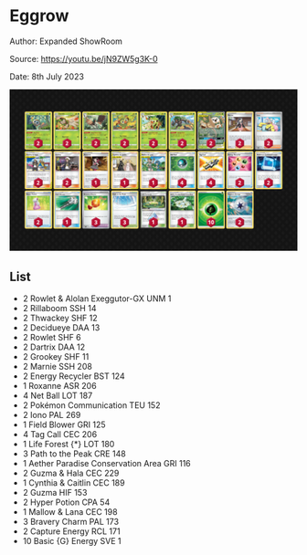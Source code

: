 # Eggrow

Author: Expanded ShowRoom

Source: <https://youtu.be/jN9ZW5g3K-0>

Date: 8th July 2023

![decklist](../../images/PAL/Eggrow/3-%20Eggrow.png)

## List

* 2 Rowlet & Alolan Exeggutor-GX UNM 1
* 2 Rillaboom SSH 14
* 2 Thwackey SHF 12
* 2 Decidueye DAA 13
* 2 Rowlet SHF 6
* 2 Dartrix DAA 12
* 2 Grookey SHF 11
* 2 Marnie SSH 208
* 2 Energy Recycler BST 124
* 1 Roxanne ASR 206
* 4 Net Ball LOT 187
* 2 Pokémon Communication TEU 152
* 2 Iono PAL 269
* 1 Field Blower GRI 125
* 4 Tag Call CEC 206
* 1 Life Forest {*} LOT 180
* 3 Path to the Peak CRE 148
* 1 Aether Paradise Conservation Area GRI 116
* 2 Guzma & Hala CEC 229
* 1 Cynthia & Caitlin CEC 189
* 2 Guzma HIF 153
* 2 Hyper Potion CPA 54
* 1 Mallow & Lana CEC 198
* 3 Bravery Charm PAL 173
* 2 Capture Energy RCL 171
* 10 Basic {G} Energy SVE 1
